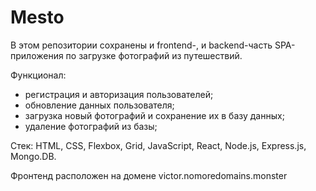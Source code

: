 # Mesto

В этом репозитории сохранены и frontend-, и backend-часть SPA-приложения по загрузке фотографий из путешествий. 

Функционал:
- регистрация и авторизация пользователей;
- обновление данных пользователя;
- загрузка новый фотографий и сохранение их в базу данных;
- удаление фотографий из базы;

Стек: HTML, CSS, Flexbox, Grid, JavaScript, React, Node.js, Express.js, Mongo.DB. 

Фронтенд расположен на домене victor.nomoredomains.monster
